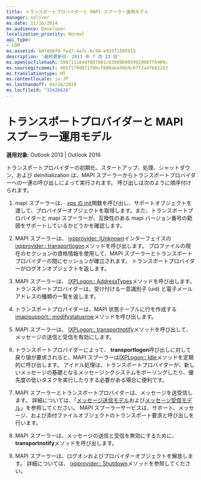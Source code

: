 ```yaml
---
title: トランスポートプロバイダーと MAPI スプーラー運用モデル
manager: soliver
ms.date: 11/16/2014
ms.audience: Developer
localization_priority: Normal
api_type:
- COM
ms.assetid: b0f8d8f0-fed7-4a7c-bc40-e935f159591d
description: '最終更新日: 2011 年 7 月 23 日'
ms.openlocfilehash: 5987111844f087801c63989b905992900ff6909c
ms.sourcegitcommit: 8657170d071f9bcf680aba50b9c07f2a4fb82283
ms.translationtype: MT
ms.contentlocale: ja-JP
ms.lasthandoff: 04/28/2019
ms.locfileid: "33426626"
---
```

# <a name="transport-provider-and-mapi-spooler-operational-model"></a>トランスポートプロバイダーと MAPI スプーラー運用モデル

  
  
**適用対象**: Outlook 2013 | Outlook 2016 
  
トランスポートプロバイダーの初期化、スタートアップ、処理、シャットダウン、および deinitialization は、MAPI スプーラーからトランスポートプロバイダーへの一連の呼び出しによって実行されます。 呼び出しは次のように順序付けられます。
  
1. mapi スプーラーは、 [xps の init](xpproviderinit.md)関数を呼び出し、サポートオブジェクトを渡して、プロバイダーオブジェクトを取得します。また、トランスポートプロバイダーと mapi スプーラーが、互換性のある mapi バージョン番号の範囲をサポートしているかどうかを確認します。 
    
2. MAPI スプーラーは、 [ixpprovider: IUnknown](ixpprovideriunknown.md)インターフェイスの[ixpprovider:: transportlogon](ixpprovider-transportlogon.md)メソッドを呼び出します。 プロファイルの現在のセクションの資格情報を使用して、MAPI スプーラーとトランスポートプロバイダーの間にセッションが確立されます。 トランスポートプロバイダーがログオンオブジェクトを返します。 
    
3. MAPI スプーラーは、 [IXPLogon:: AddressTypes](ixplogon-addresstypes.md)メソッドを呼び出します。 トランスポートプロバイダーは、受け付ける一意識別子 (uid) と電子メールアドレスの種類の一覧を返します。 
    
4. トランスポートプロバイダーは、MAPI 状態テーブルに行を作成する[imapisupport:: modifystatusrow](imapisupport-modifystatusrow.md)メソッドを呼び出します。 
    
5. MAPI スプーラーは、 [IXPLogon:: transportnotify](ixplogon-transportnotify.md)メソッドを呼び出して、メッセージの送信と受信を有効にします。 
    
6. トランスポートプロバイダーによって、 **transportlogon**呼び出しに対して戻り値が要求されると、MAPI スプーラーは[IXPLogon:: Idle](ixplogon-idle.md)メソッドを定期的に呼び出します。 アイドル処理は、トランスポートプロバイダーが、新しいメッセージの基礎となるメッセージングシステムをポーリングしたり、優先度の低いタスクを実行したりする必要がある場合に便利です。 
    
7. MAPI スプーラーとトランスポートプロバイダーは、メッセージを送受信します。 詳細については、「[メッセージ送信モデル](message-submission-model.md)および[メッセージ受信モデル](message-reception-model.md)」を参照してください。 MAPI スプーラーサービスは、サポート、メッセージ、および添付ファイルオブジェクトのトランスポート要求と呼び出しを行います。
    
8. MAPI スプーラーは、メッセージの送信と受信を無効にするために、 **transportnotify**メソッドを呼び出します。 
    
9. MAPI スプーラーは、ログオンおよびプロバイダーオブジェクトを解放します。 詳細については、 [ixpprovider:: Shutdown](ixpprovider-shutdown.md)メソッドを参照してください。 
    

